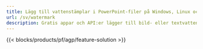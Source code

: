 ```yaml
---
title: Lägg till vattenstämplar i PowerPoint-filer på Windows, Linux och macOS
url: /sv/watermark
description: Gratis appar och API:er lägger till bild- eller textvattenstämpel till PPT-, PPTX- och ODP-presentationer
---
```


{{< blocks/products/pf/agp/feature-solution >}} 

